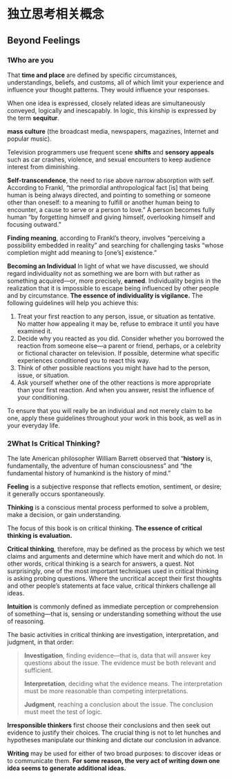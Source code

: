 # 独立思考相关概念

## Beyond Feelings

### 1Who are you

That **time and place** are defined by specific circumstances, understandings, beliefs, and customs, all of which limit your experience and influence your thought patterns. They would influence your responses.

When one idea is expressed, closely related ideas are simultaneously conveyed, logically and inescapably. In logic, this kinship is expressed by the term **sequitur**.

 **mass culture** (the broadcast media, newspapers, magazines, Internet and popular music).

Television programmers use frequent scene **shifts** and **sensory appeals** such as car crashes, violence, and sexual encounters to keep audience interest from diminishing.


**Self-transcendence**, the need to rise above narrow absorption with self. According to Frankl, “the primordial anthropological fact [is] that being human is being always directed, and pointing to something or someone other than oneself: to a meaning to fulfill or another human being to encounter, a cause to serve or a person to love.” A person becomes fully human “by forgetting himself and giving himself, overlooking himself and focusing outward.”

**Finding meaning**, according to Frankl’s theory, involves “perceiving a possibility embedded in reality” and searching for challenging tasks “whose completion might add meaning to [one’s] existence.”

**Becoming an Individual**In light of what we have discussed, we should regard individuality not as something we are born with but rather as something acquired—or, more precisely, **earned**. Individuality begins in the realization that it is impossible to escape being influenced by other people and by circumstance. **The essence of individuality is vigilance.** The following guidelines will help you achieve this:
1. Treat your first reaction to any person, issue, or situation as tentative. No matter how appealing it may be, refuse to embrace it until you have examined it.2. Decide why you reacted as you did. Consider whether you borrowed the reaction from someone else—a parent or friend, perhaps, or a celebrity or fictional character on television. If possible, determine what specific experiences conditioned you to react this way.3. Think of other possible reactions you might have had to the person, issue, or situation.4. Ask yourself whether one of the other reactions is more appropriate than your first reaction. And when you answer, resist the influence of your conditioning.
To ensure that you will really be an individual and not merely claimto be one, apply these guidelines throughout your work in this book, as well as in your everyday life.

### 2What Is Critical Thinking?
The late American philosopher William Barrett observed that “**history** is, fundamentally, the adventure of human consciousness” and “the fundamental history of humankind is the history of mind.”

**Feeling** is a subjective response that reflects emotion, sentiment, or desire; it generally occurs spontaneously.

**Thinking** is a conscious mental process performed to solve a problem, make a decision, or gain understanding.

The focus of this book is on critical thinking. **The essence of critical thinking is evaluation.**

**Critical thinking**, therefore, may be defined as the process by which we test claims and arguments and determine which have merit and which do not. In other words, critical thinking is a search for answers, a quest. Not surprisingly, one of the most important techniques used in critical thinking is asking probing questions. Where the uncritical accept their first thoughts and other people’s statements at face value, critical thinkers challenge all ideas.

**Intuition** is commonly defined as immediate perception or comprehension of something—that is, sensing or understanding something without the use of reasoning.


The basic activities in critical thinking are investigation, interpretation, and judgment, in that order:

>**Investigation**, finding evidence—that is, data that will answer key questions about the issue. The evidence must be both relevant and sufficient.
>
>**Interpretation**, deciding what the evidence means. The interpretation must be more reasonable than competing interpretations.
>
>**Judgment**, reaching a conclusion about the issue. The conclusion must meet the test of logic.

**Irresponsible thinkers** first choose their conclusions and then seek out evidence to justify their choices. The crucial thing is not to let hunches and hypotheses manipulate our thinking and dictate our conclusion in advance.

**Writing** may be used for either of two broad purposes: to discover ideas or to communicate them. **For some reason, the very act of writing down one idea seems to generate additional ideas.**





















































































